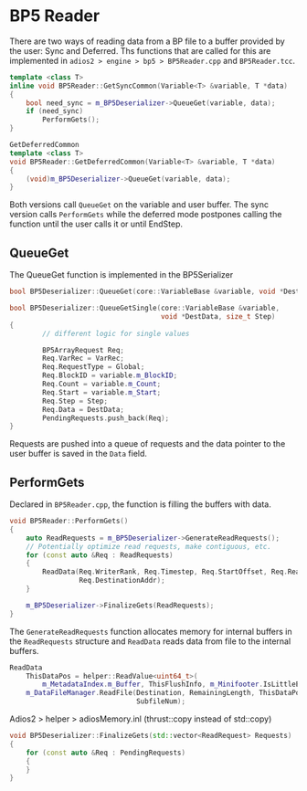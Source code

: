 # BP5 Reader

There are two ways of reading data from a BP file to a buffer provided by the user: Sync and Deferred.
Ths functions that are called for this are implemented in `adios2 > engine > bp5 > BP5Reader.cpp` and `BP5Reader.tcc`.

```c++
template <class T>
inline void BP5Reader::GetSyncCommon(Variable<T> &variable, T *data)
{
    bool need_sync = m_BP5Deserializer->QueueGet(variable, data);
    if (need_sync)
        PerformGets();
}

GetDeferredCommon
template <class T>
void BP5Reader::GetDeferredCommon(Variable<T> &variable, T *data)
{
    (void)m_BP5Deserializer->QueueGet(variable, data);
}
```

Both versions call `QueueGet` on the variable and user buffer. 
The sync version calls `PerformGets` while the deferred mode postpones calling the function until the user calls it or until EndStep.

## QueueGet

The QueueGet function is implemented in the BP5Serializer

```c++
bool BP5Deserializer::QueueGet(core::VariableBase &variable, void *DestData)

bool BP5Deserializer::QueueGetSingle(core::VariableBase &variable,
                                     void *DestData, size_t Step)
{
        // different logic for single values

        BP5ArrayRequest Req;
        Req.VarRec = VarRec;
        Req.RequestType = Global;
        Req.BlockID = variable.m_BlockID;
        Req.Count = variable.m_Count;
        Req.Start = variable.m_Start;
        Req.Step = Step;
        Req.Data = DestData;
        PendingRequests.push_back(Req);
}
```

Requests are pushed into a queue of requests and the data pointer to the user buffer is saved in the `Data` field.

## PerformGets 

Declared in `BP5Reader.cpp`, the function is filling the buffers with data. 

```c++
void BP5Reader::PerformGets()
{
    auto ReadRequests = m_BP5Deserializer->GenerateReadRequests();
    // Potentially optimize read requests, make contiguous, etc.
    for (const auto &Req : ReadRequests)
    {
        ReadData(Req.WriterRank, Req.Timestep, Req.StartOffset, Req.ReadLength,
                 Req.DestinationAddr);
    }

    m_BP5Deserializer->FinalizeGets(ReadRequests);
}
```

The `GenerateReadRequests` function allocates memory for internal buffers in the `ReadRequests` structure and `ReadData` reads data from file to the internal buffers.


```c++
ReadData
    ThisDataPos = helper::ReadValue<uint64_t>(
        m_MetadataIndex.m_Buffer, ThisFlushInfo, m_Minifooter.IsLittleEndian);
    m_DataFileManager.ReadFile(Destination, RemainingLength, ThisDataPos,
                               SubfileNum);
```

Adios2 > helper > adiosMemory.inl (thrust::copy instead of std::copy)
```c++
void BP5Deserializer::FinalizeGets(std::vector<ReadRequest> Requests)
{
    for (const auto &Req : PendingRequests)
    {
    }
}
```
